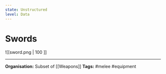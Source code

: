 ```yaml
---
state: Unstructured
level: Data
---
```

# Swords

![[sword.png | 100 ]]

___
**Organisation:** Subset of [[Weapons]]
**Tags:** #melee #equipment
